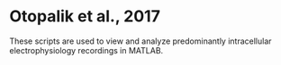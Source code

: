 # Otopalik et al., 2017
These scripts are used to view and analyze predominantly intracellular electrophysiology recordings in MATLAB.
